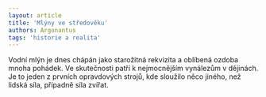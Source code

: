 ```yaml
---
layout: article
title: 'Mlýny ve středověku'
authors: Argonantus
tags: 'historie a realita'
---
```


Vodní mlýn je dnes chápán jako starožitná
rekvizita a oblíbená ozdoba mnoha pohádek.
Ve skutečnosti patří k nejmocnějším
vynálezům v dějinách. Je to jeden z prvních
opravdových strojů, kde sloužilo něco
jiného, než lidská síla, případně síla zvířat.
